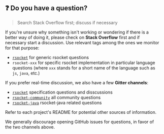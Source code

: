 ## :question: Do you have a question?

> Search Stack Overflow first; discuss if necessary

If you're unsure why something isn't working or wondering if there is a better
way of doing it, please check on **Stack Overflow** first and if necessary start
a discussion. Use relevant tags among the ones we monitor for that purpose:
 - [`rsocket`](https://stackoverflow.com/questions/tagged/rsocket) for generic rsocket questions
 - `rsocket-xxx` for specific rsocket implementation in particular language questions (where `xxx` stands for a short name of the language such as `js`, `java`, etc.)

If you prefer real-time discussion, we also have a few **Gitter channels**:
 - [`rsocket`](https://gitter.im/rsocket/rsocket) specification questions and disscussions  
 - [`rsocket-community`](https://gitter.im/rsocket/community) all community questions
 - [`rsocket-java`](https://gitter.im/rsocket/rsocket-java) rsocket-java related questions

Refer to each project's README for potential other sources of information.
	
We generally discourage opening GitHub issues for questions, in favor of the two channels above.